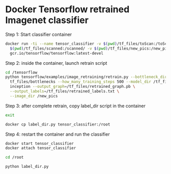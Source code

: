# Docker Tensorflow retrained Imagenet classifier

Step 1: Start classifier container

```sh
docker run -ti --name tensor_classifier -v $(pwd)/tf_files/toScan:/toScan/ -v \
  $(pwd)/tf_files/scanned:/scanned/ -v $(pwd)/tf_files/new_pics:/new_pics/ \
  gcr.io/tensorflow/tensorflow:latest-devel
```

Step 2: inside the container, launch retrain script

```sh
cd /tensorflow
python tensorflow/examples/image_retraining/retrain.py --bottleneck_dir=/ \
  tf_files/bottlenecks --how_many_training_steps 500 --model_dir /tf_files/ \
  inception --output_graph=/tf_files/retrained_graph.pb \
  --output_labels=/tf_files/retrained_labels.txt \
  --image_dir /new_pics
```


Step 3: after complete retrain, copy label_dir script in the container

```sh
exit

docker cp label_dir.py tensor_classifier:/root
```

Step 4: restart the container and run the classifier
```sh
docker start tensor_classifier
docker attach tensor_classifier

cd /root

python label_dir.py
```


